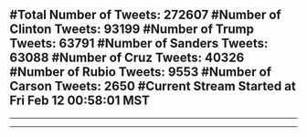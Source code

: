 #Total Number of Tweets: 272607 
#Number of Clinton Tweets: 93199
#Number of Trump Tweets: 63791
#Number of Sanders Tweets: 63088
#Number of Cruz Tweets: 40326
#Number of Rubio Tweets: 9553
#Number of Carson Tweets: 2650
#Current Stream Started at Fri Feb 12 00:58:01 MST
---
---
---
